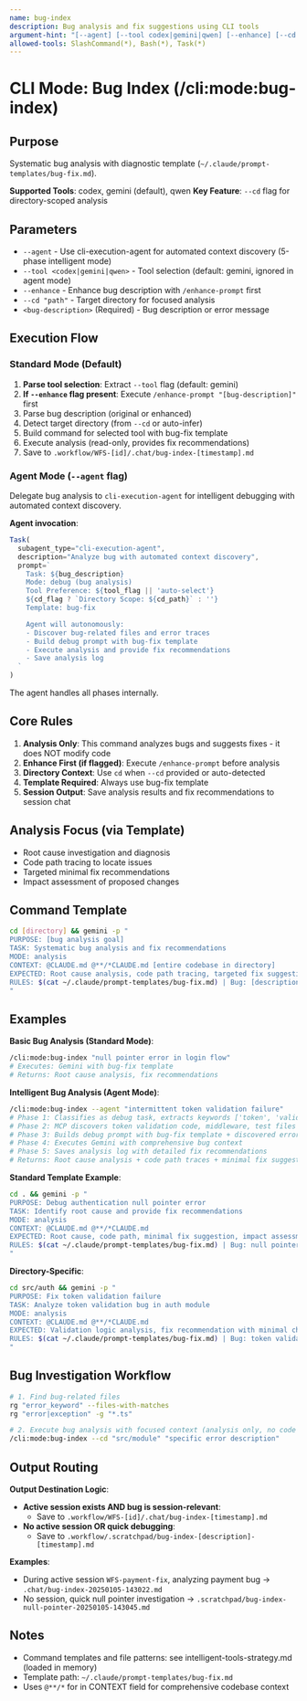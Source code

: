 ```yaml
---
name: bug-index
description: Bug analysis and fix suggestions using CLI tools
argument-hint: "[--agent] [--tool codex|gemini|qwen] [--enhance] [--cd path] bug description"
allowed-tools: SlashCommand(*), Bash(*), Task(*)
---
```


# CLI Mode: Bug Index (/cli:mode:bug-index)

## Purpose

Systematic bug analysis with diagnostic template (`~/.claude/prompt-templates/bug-fix.md`).

**Supported Tools**: codex, gemini (default), qwen
**Key Feature**: `--cd` flag for directory-scoped analysis

## Parameters

- `--agent` - Use cli-execution-agent for automated context discovery (5-phase intelligent mode)
- `--tool <codex|gemini|qwen>` - Tool selection (default: gemini, ignored in agent mode)
- `--enhance` - Enhance bug description with `/enhance-prompt` first
- `--cd "path"` - Target directory for focused analysis
- `<bug-description>` (Required) - Bug description or error message

## Execution Flow

### Standard Mode (Default)

1. **Parse tool selection**: Extract `--tool` flag (default: gemini)
2. **If `--enhance` flag present**: Execute `/enhance-prompt "[bug-description]"` first
3. Parse bug description (original or enhanced)
4. Detect target directory (from `--cd` or auto-infer)
5. Build command for selected tool with bug-fix template
6. Execute analysis (read-only, provides fix recommendations)
7. Save to `.workflow/WFS-[id]/.chat/bug-index-[timestamp].md`

### Agent Mode (`--agent` flag)

Delegate bug analysis to `cli-execution-agent` for intelligent debugging with automated context discovery.

**Agent invocation**:
```javascript
Task(
  subagent_type="cli-execution-agent",
  description="Analyze bug with automated context discovery",
  prompt=`
    Task: ${bug_description}
    Mode: debug (bug analysis)
    Tool Preference: ${tool_flag || 'auto-select'}
    ${cd_flag ? `Directory Scope: ${cd_path}` : ''}
    Template: bug-fix

    Agent will autonomously:
    - Discover bug-related files and error traces
    - Build debug prompt with bug-fix template
    - Execute analysis and provide fix recommendations
    - Save analysis log
  `
)
```

The agent handles all phases internally.

## Core Rules

1. **Analysis Only**: This command analyzes bugs and suggests fixes - it does NOT modify code
2. **Enhance First (if flagged)**: Execute `/enhance-prompt` before analysis
3. **Directory Context**: Use `cd` when `--cd` provided or auto-detected
4. **Template Required**: Always use bug-fix template
5. **Session Output**: Save analysis results and fix recommendations to session chat

## Analysis Focus (via Template)

- Root cause investigation and diagnosis
- Code path tracing to locate issues
- Targeted minimal fix recommendations
- Impact assessment of proposed changes

## Command Template

```bash
cd [directory] && gemini -p "
PURPOSE: [bug analysis goal]
TASK: Systematic bug analysis and fix recommendations
MODE: analysis
CONTEXT: @CLAUDE.md @**/*CLAUDE.md [entire codebase in directory]
EXPECTED: Root cause analysis, code path tracing, targeted fix suggestions
RULES: $(cat ~/.claude/prompt-templates/bug-fix.md) | Bug: [description]
"
```

## Examples

**Basic Bug Analysis (Standard Mode)**:
```bash
/cli:mode:bug-index "null pointer error in login flow"
# Executes: Gemini with bug-fix template
# Returns: Root cause analysis, fix recommendations
```

**Intelligent Bug Analysis (Agent Mode)**:
```bash
/cli:mode:bug-index --agent "intermittent token validation failure"
# Phase 1: Classifies as debug task, extracts keywords ['token', 'validation', 'failure']
# Phase 2: MCP discovers token validation code, middleware, test files with errors
# Phase 3: Builds debug prompt with bug-fix template + discovered error patterns
# Phase 4: Executes Gemini with comprehensive bug context
# Phase 5: Saves analysis log with detailed fix recommendations
# Returns: Root cause analysis + code path traces + minimal fix suggestions
```

**Standard Template Example**:
```bash
cd . && gemini -p "
PURPOSE: Debug authentication null pointer error
TASK: Identify root cause and provide fix recommendations
MODE: analysis
CONTEXT: @CLAUDE.md @**/*CLAUDE.md
EXPECTED: Root cause, code path, minimal fix suggestion, impact assessment
RULES: $(cat ~/.claude/prompt-templates/bug-fix.md) | Bug: null pointer in login flow
"
```

**Directory-Specific**:
```bash
cd src/auth && gemini -p "
PURPOSE: Fix token validation failure
TASK: Analyze token validation bug in auth module
MODE: analysis
CONTEXT: @CLAUDE.md @**/*CLAUDE.md
EXPECTED: Validation logic analysis, fix recommendation with minimal changes
RULES: $(cat ~/.claude/prompt-templates/bug-fix.md) | Bug: token validation fails intermittently
"
```

## Bug Investigation Workflow

```bash
# 1. Find bug-related files
rg "error_keyword" --files-with-matches
rg "error|exception" -g "*.ts"

# 2. Execute bug analysis with focused context (analysis only, no code changes)
/cli:mode:bug-index --cd "src/module" "specific error description"
```

## Output Routing

**Output Destination Logic**:
- **Active session exists AND bug is session-relevant**:
  - Save to `.workflow/WFS-[id]/.chat/bug-index-[timestamp].md`
- **No active session OR quick debugging**:
  - Save to `.workflow/.scratchpad/bug-index-[description]-[timestamp].md`

**Examples**:
- During active session `WFS-payment-fix`, analyzing payment bug → `.chat/bug-index-20250105-143022.md`
- No session, quick null pointer investigation → `.scratchpad/bug-index-null-pointer-20250105-143045.md`

## Notes

- Command templates and file patterns: see intelligent-tools-strategy.md (loaded in memory)
- Template path: `~/.claude/prompt-templates/bug-fix.md`
- Uses `@**/*` for in CONTEXT field for comprehensive codebase context
